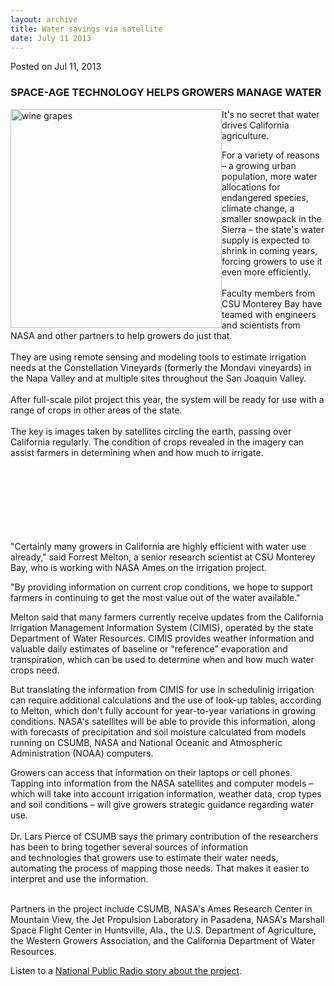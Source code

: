 ```yaml
---
layout: archive
title: Water savings via satellite
date: July 11 2013
---
```





<span class="date">Posted on Jul 11, 2013    </span>
<h3><strong>SPACE-AGE TECHNOLOGY HELPS GROWERS MANAGE
WATER</strong></h3>
<p><img alt="wine grapes" height="350" src="http://news.csumb.edu/sites/default/files/65/igx_migrate/images/grapes.jpg" style="float:left" width="338"/></p>
<p>It&apos;s no secret that water drives California agriculture.</p>
<p>For a variety of reasons &#x2013; a growing urban population, more
water allocations for endangered species, climate change, a smaller
snowpack in the Sierra &#x2013; the state&apos;s water supply is expected to
shrink in coming years, forcing growers to use it even more
efficiently.<br>
<br>
Faculty members from CSU Monterey Bay have teamed with engineers
and scientists from NASA and other partners to help growers do just
that.<br>
<br>
They are using remote sensing and modeling tools to estimate
irrigation needs at the Constellation Vineyards (formerly the
Mondavi vineyards) in the Napa Valley and at multiple sites
throughout the San Joaquin Valley.<br>
<br>
After full-scale pilot project this year, the system will be ready
for use with a range of crops in other areas&#xA0;of the
state.<br>
<br>
The key is images taken by satellites circling the earth, passing
over California regularly. The condition of crops revealed in the
imagery can assist farmers in determining when and how much to
irrigate.</br></br></br></br></br></br></br></br></p>
<p>&quot;Certainly many growers in California are highly efficient with
water use already,&quot; said Forrest Melton, a senior research
scientist at CSU Monterey Bay, who is working with NASA Ames on the
irrigation project.</p>
<p>&quot;By providing information on current crop conditions, we hope to
support farmers in continuing to get the most value out of the
water available.&quot;</p>
<p>Melton said that many farmers currently receive updates from the
California Irrigation Management Information System (CIMIS),
operated by the state Department of Water Resources. CIMIS provides
weather information and valuable daily estimates of baseline or
&quot;reference&quot; evaporation and transpiration, which can be used to
determine when and how much water crops need.</p>
<p>But translating the information from CIMIS for use in
schedulinig irrigation can require additional calculations and the
use of look-up tables, according to Melton, which don&apos;t fully
account for year-to-year variations in growing conditions. NASA&apos;s
satellites will be able to provide this information, along with
forecasts of precipitation and soil moisture calculated from models
running on CSUMB, NASA and National Oceanic and Atmospheric
Administration (NOAA) computers.</p>
<p>Growers can access that information on their laptops or cell
phones. Tapping into information from the NASA satellites and
computer models &#x2013; which will take into account irrigation
information, weather data, crop types and soil conditions &#x2013; will
give growers strategic guidance regarding water use.<br>
<br>
Dr. Lars Pierce of CSUMB says the primary contribution of the
researchers has been to bring together several sources of
information and&#xA0;technologies&#xA0;that growers use to estimate
their water needs, automating the process of mapping those needs.
That makes it easier to interpret and use the information.</br></br></p>
<p>Partners in the project include CSUMB, NASA&apos;s Ames Research
Center in Mountain View, the Jet Propulsion Laboratory in Pasadena,
NASA&apos;s Marshall Space Flight Center in Huntsville, Ala., the U.S.
Department of Agriculture, the Western Growers Association, and the
California Department of Water Resources.</p>
<p>Listen to a&#xA0;<a href="http://www.kazu.org/post/nasa-satellite-images-will-help-farmers-conserve-water" rel="nofollow">National Public Radio story about the
project</a>.</p>






